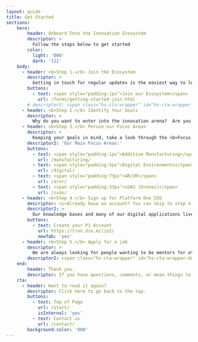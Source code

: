 ```yaml
---
layout: guide
title: Get Started
sections:
    hero:
        header: Onboard Into the Innovation Ecosystem
        descriptor: >
          Follow the steps below to get started
        color:
          light: '000'
          dark: '111'
    body:
      - header: <b>Step 1.</b> Join the Ecosystem
        descriptor: > 
          Getting in touch for regular updates is the easiest way to learn more about Spark and how to leverage the innovation ecosystem for your projects. Click below to be added to our mailing lists for upcoming events, opportunities to tour Silicon Valley, and more.  You can also <a href="/contact/" target="_blank">send us an email</a> anytime.
        buttons:
          - text: <span style="padding:1px">Join our Ecosystem</span>
            url: /forms/getting-started-join.html
        # descriptor2: <span class="hs-cta-wrapper" id="hs-cta-wrapper-3a6043ea-8f7e-43ab-9c04-66684cc6aab0"><span class="hs-cta-node hs-cta-3a6043ea-8f7e-43ab-9c04-66684cc6aab0" id="hs-cta-3a6043ea-8f7e-43ab-9c04-66684cc6aab0"><!--[if lte IE 8]><div id="hs-cta-ie-element"></div><![endif]--><a href="https://cta-redirect.hubspot.com/cta/redirect/19681065/3a6043ea-8f7e-43ab-9c04-66684cc6aab0"  target="_blank" ><img class="hs-cta-img" id="hs-cta-img-3a6043ea-8f7e-43ab-9c04-66684cc6aab0" style="border-width:0px;" src="https://no-cache.hubspot.com/cta/default/19681065/3a6043ea-8f7e-43ab-9c04-66684cc6aab0.png"  alt="Join our Ecosystem"/></a></span><script charset="utf-8" src="https://js.hscta.net/cta/current.js"></script><script type="text/javascript"> hbspt.cta.load(19681065, '3a6043ea-8f7e-43ab-9c04-66684cc6aab0', {"region":"na1"}); </script></span>
      - header: <b>Step 2.</b> Identify Your Goals
        descriptor: >
          Why do you want to enter into the innovation arena?  Are you trying to solve a specific problem for your unit, launch your own team, learn to code or aquire a new toolset, enter the world of defense ventures & SBIR, or just tinker with cool tech? Knowing what your goals are will help you to navigate the wild west arena of tech in a much more intentional manner.  You might even already have everything that you need to be successful right here!
      - header: <b>Step 3.</b> Peruse our Focus Areas
        descriptor: >
          Keeping your goals in mind, take a look through the <b>Focus Areas</b>, linked here & in the top nav bar.  Read through each section and take a look at the FAQs & knowledge bases linked therein.  Here you will find quick descriptions of various ongoing projects, their intended outcomes, and most importantly, contact information for the government POCs who have walked the path already. <br /><br /><b>Note: If you cannot login to the knowledge bases, accomplish Step 3 (below) before this step.</b>
        descriptor2: 'Our Main Focus Areas:'
        buttons:
          - text: <span style="padding:1px">Additive Manufacturing</span>
            url: /manufacturing/
          - text: <span style="padding:5px">Digital Environments</span>
            url: /digital/
          - text: <span style="padding:73px">AR/VR</span>
            url: /arvr/
          - text: <span style="padding:33px">sUAS (Drones)</span>
            url: /suas/
      - header: <b>Step 4.</b> Sign up for Platform One SSO
        descriptor: <i>Already have an account? You can skip to step 4.</i>
        descriptor2: >
          Our knowledge bases and many of our digital applications live within the DoD Platform One (P1) environment. In order to access our knowledge bases, chat functions, or any other mission apps, you will need a P1 is the Single Sign On (SSO) account. This allows you to work on any device, in any of the mission apps (like Puckboard, Mattermost, & Widow) using a single password or CAC. All of this is available to anyone with a .mil email and CAC card. <br><br> Use the button below to find our step by step guide to creating your P1 account. <br /><br /><b>Note: This link takes you to an a different site, which, while looking suspiciously almost identical to this site, is not the same page.</b>
        buttons:
          - text: Create your P1 Account
            url: https://tron.dso.mil/p1/
            newTab: 'yes'
      - header: <b>Step 5.</b> Apply for a job
        descriptor: > 
          We are always looking for people wanting to be mentors for others, key innovators in functional areas, subject matter experts in our focus areas, and even full-time employees.  If joining this community in a more permanent status seems interesting to you, then fill out our application form below!
        descriptor2: <span class="hs-cta-wrapper" id="hs-cta-wrapper-ddf8e2d5-a69d-4e21-ac89-961febc9602d"><span class="hs-cta-node hs-cta-ddf8e2d5-a69d-4e21-ac89-961febc9602d" id="hs-cta-ddf8e2d5-a69d-4e21-ac89-961febc9602d"><!--[if lte IE 8]><div id="hs-cta-ie-element"></div><![endif]--><a href="https://cta-redirect.hubspot.com/cta/redirect/19681065/ddf8e2d5-a69d-4e21-ac89-961febc9602d"  target="_blank" ><img class="hs-cta-img" id="hs-cta-img-ddf8e2d5-a69d-4e21-ac89-961febc9602d" style="border-width:0px;" src="https://no-cache.hubspot.com/cta/default/19681065/ddf8e2d5-a69d-4e21-ac89-961febc9602d.png"  alt="Apply Today"/></a></span><script charset="utf-8" src="https://js.hscta.net/cta/current.js"></script><script type="text/javascript"> hbspt.cta.load(19681065, 'ddf8e2d5-a69d-4e21-ac89-961febc9602d', {"region":"na1"}); </script></span>
    end:
        header: Thank you.
        descriptor: If you have questions, comments, or mean things to say, send us an email or come by on Friday afternoons to chat!
    cta:
      - header: Want to read it again?
        descriptor: Click here to go back to the top.
        buttons:
          - text: Top of Page
            url: /start/
            isInternal: 'yes'
          - text: Contact us
            url: /contact/
        background-color: '000'
---
```



